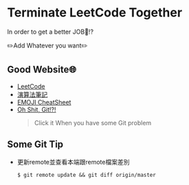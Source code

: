 # Terminate LeetCode Together
In order to get a better JOB👔!?

️️✏️Add Whatever you want✏️

## Good Website🌐
- [LeetCode](https://leetcode.com/)
- [演算法筆記](http://www2.csie.ntnu.edu.tw/~u91029/)
- [EMOJI CheatSheet](https://gist.github.com/roachhd/1f029bd4b50b8a524f3c)
- [Oh Shit, Git!?!](https://ohshitgit.com/)
	> Click it When you have some Git problem

## Some Git Tip
- 更新remote並查看本端跟remote檔案差別
	```shell
	$ git remote update && git diff origin/master
	```
